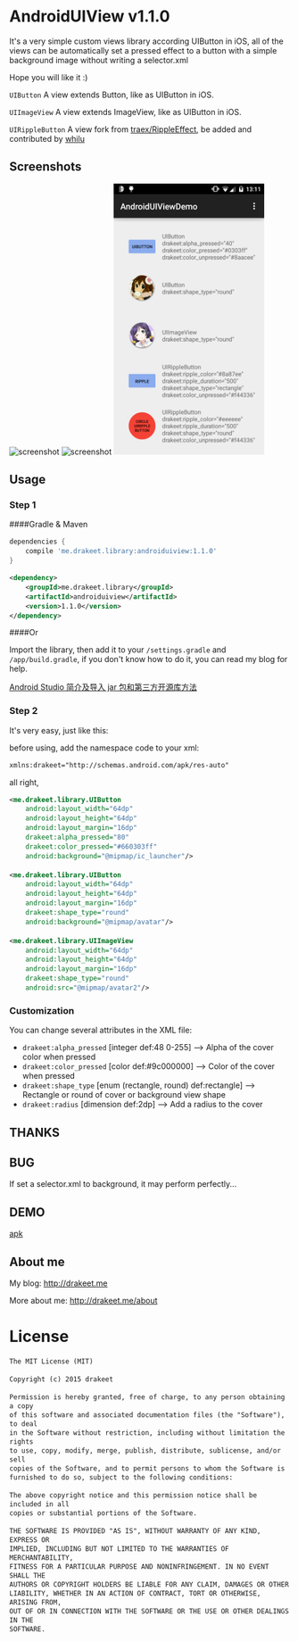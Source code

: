 # AndroidUIView v1.1.0

It's a very simple custom views library according UIButton in iOS, all of the views can be automatically set a pressed effect to a button with a simple background image without writing a selector.xml

Hope you will like it :)

`UIButton` A view extends Button, like as UIButton in iOS.

`UIImageView` A view extends ImageView, like as UIButton in iOS.

`UIRippleButton` A view fork from [traex/RippleEffect](https://github.com/traex/RippleEffect), be added and contributed by [whilu](https://github.com/whilu)


## Screenshots

<img src="/screenshots/s1.png" alt="screenshot" title="screenshot" width="270" height="486" />
<img src="/screenshots/s2.png" alt="screenshot" title="screenshot" width="270" height="486" />
<img src="/screenshots/s3.png" alt="screenshot" title="screenshot" width="270" height="486" />


## Usage
### Step 1
####Gradle & Maven
```groovy
dependencies {
    compile 'me.drakeet.library:androiduiview:1.1.0'
}
```

```xml
<dependency>
    <groupId>me.drakeet.library</groupId>
    <artifactId>androiduiview</artifactId>
    <version>1.1.0</version>
</dependency>
```


####Or

Import the library, then add it to your `/settings.gradle` and `/app/build.gradle`, if you don't know how to do it, you can read my blog for help.

[Android Studio 简介及导入 jar 包和第三方开源库方法](http://drakeet.me/android-studio)

### Step 2

It's very easy, just like this:

before using, add the namespace code to your xml:
```xml
xmlns:drakeet="http://schemas.android.com/apk/res-auto"
```

all right, 

```xml
<me.drakeet.library.UIButton
    android:layout_width="64dp"
    android:layout_height="64dp"
    android:layout_margin="16dp"
    drakeet:alpha_pressed="80"
    drakeet:color_pressed="#660303ff"
    android:background="@mipmap/ic_launcher"/>

<me.drakeet.library.UIButton
    android:layout_width="64dp"
    android:layout_height="64dp"
    android:layout_margin="16dp"
    drakeet:shape_type="round"
    android:background="@mipmap/avatar"/>
    
<me.drakeet.library.UIImageView
    android:layout_width="64dp"
    android:layout_height="64dp"
    android:layout_margin="16dp"
    drakeet:shape_type="round"
    android:src="@mipmap/avatar2"/>
```

### Customization

You can change several attributes in the XML file:

* `drakeet:alpha_pressed` [integer def:48 0-255] --> Alpha of the cover color when pressed
* `drakeet:color_pressed` [color def:#9c000000] --> Color of the cover when pressed
* `drakeet:shape_type` [enum (rectangle, round) def:rectangle] --> Rectangle or round of cover or background view shape
* `drakeet:radius` [dimension def:2dp] --> Add a radius to the cover

## THANKS


## BUG
If set a selector.xml to background, it may perform perfectly...

## DEMO
[apk](/sample/sample-release.apk)

## About me

My blog: http://drakeet.me

More about me: http://drakeet.me/about

License
============

    The MIT License (MIT)

    Copyright (c) 2015 drakeet

    Permission is hereby granted, free of charge, to any person obtaining a copy
    of this software and associated documentation files (the "Software"), to deal
    in the Software without restriction, including without limitation the rights
    to use, copy, modify, merge, publish, distribute, sublicense, and/or sell
    copies of the Software, and to permit persons to whom the Software is
    furnished to do so, subject to the following conditions:

    The above copyright notice and this permission notice shall be included in all
    copies or substantial portions of the Software.

    THE SOFTWARE IS PROVIDED "AS IS", WITHOUT WARRANTY OF ANY KIND, EXPRESS OR
    IMPLIED, INCLUDING BUT NOT LIMITED TO THE WARRANTIES OF MERCHANTABILITY,
    FITNESS FOR A PARTICULAR PURPOSE AND NONINFRINGEMENT. IN NO EVENT SHALL THE
    AUTHORS OR COPYRIGHT HOLDERS BE LIABLE FOR ANY CLAIM, DAMAGES OR OTHER
    LIABILITY, WHETHER IN AN ACTION OF CONTRACT, TORT OR OTHERWISE, ARISING FROM,
    OUT OF OR IN CONNECTION WITH THE SOFTWARE OR THE USE OR OTHER DEALINGS IN THE
    SOFTWARE.

